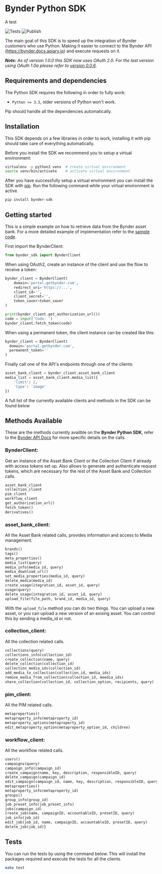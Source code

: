 Bynder Python SDK
=================

A test

![Tests](https://github.com/Bynder/bynder-python-sdk/workflows/Tests/badge.svg)
![Publish](https://github.com/Bynder/bynder-python-sdk/workflows/Publish/badge.svg)

The main goal of this SDK is to speed up the integration of Bynder
customers who use Python. Making it easier to connect to the Bynder API
(<https://bynder.docs.apiary.io>) and execute requests on it.

_**Note:** As of version 1.0.0 this SDK now uses OAuth 2.0. For the last
version using OAuth 1.0a please refer to
[version 0.0.6](https://github.com/Bynder/bynder-python-sdk/tree/0.0.6)_.

Requirements and dependencies
-----------------------------

The Python SDK requires the following in order to fully work:

-   `Python >= 3.5`, older versions of Python won't work.

Pip should handle all the dependencies automatically.

Installation
------------

This SDK depends on a few libraries in order to work, installing it with
pip should take care of everything automatically.

Before you install the SDK we recommend you to setup a virtual
environment:

```bash
virtualenv -p python3 venv  # create virtual environment
source venv/bin/activate    # activate virtual environment
```

After you have successfully setup a virtual environment you can install
the SDK with [pip](https://pip.pypa.io/en/stable/installing/). Run the
following command while your virtual environment is active.

```bash
pip install bynder-sdk
```

Getting started
---------------

This is a simple example on how to retrieve data from the Bynder asset
bank. For a more detailed example of implementation refer to the [sample
code](https://github.com/Bynder/bynder-python-sdk/blob/master/example/app.py).

First import the BynderClient:

```python
from bynder_sdk import BynderClient
```

When using OAuth2, create an instance of the client and use the flow
to receive a token:

```python
bynder_client = BynderClient(
    domain='portal.getbynder.com',
    redirect_uri='https://...',
    client_id='',
    client_secret='',
    token_saver=token_saver
)

print(bynder_client.get_authorization_url())
code = input('Code: ')
bynder_client.fetch_token(code)
```

When using a permanent token, the client instance can be created like this:

```python
bynder_client = BynderClient(
  domain='portal.getbynder.com',
  permanent_token=''
)
```

Finally call one of the API's endpoints through one of the clients:

```python
asset_bank_client = bynder_client.asset_bank_client
media_list = asset_bank_client.media_list({
    'limit': 2,
    'type': 'image'
})
```

A full list of the currently available clients and methods in the SDK
can be found below

Methods Available
-----------------

These are the methods currently availble on the **Bynder Python SDK**,
refer to the [Bynder API Docs](http://docs.bynder.apiary.io/) for more
specific details on the calls.

### BynderClient:

Get an instance of the Asset Bank Client or the Collection Client if
already with access tokens set up. Also allows to generate and
authenticate request tokens, which are necessary for the rest of the
Asset Bank and Collection calls.

```python
asset_bank_client
collection_client
pim_client
workflow_client
get_authorization_url()
fetch_token()
derivatives()
```

### asset\_bank\_client:

All the Asset Bank related calls, provides information and access to
Media management.

```python
brands()
tags()
meta_properties()
media_list(query)
media_info(media_id, query)
media_download_url()
set_media_properties(media_id, query)
delete_media(media_id)
create_usage(itegration_id, asset_id, query)
usage(query)
delete_usage(integration_id, asset_id, query)
upload_file(file_path, brand_id, media_id, query)
```

With the `upload_file` method you can do two things. You can upload a
new asset, or you can upload a new version of an exising asset. You can
control this by sending a media\_id or not.

### collection\_client:

All the collection related calls.

```python
collections(query)
collections_info(collection_id)
create_collection(name, query)
delete_collection(collection_id)
collection_media_ids(collection_id)
add_media_to_collection(collection_id, media_ids)
remove_media_from_collection(collection_id, meedia_ids)
share_collection(collection_id, collection_option, recipients, query)
```

### pim\_client:

All the PIM related calls.

```python
metaproperties()
metaproperty_info(metaproperty_id)
metaproperty_options(metaproperty_id)
edit_metaproperty_option(metaproperty_option_id, children)
```

### workflow\_client:

All the workflow related calls.

```python
users()
campaigns(query)
campaign_info(campaign_id)
create_campaign(name, key, description, responsibleID, query)
delete_campaign(campaign_id)
edit_campaign(campaign_id, name, key, description, responsibleID, query)
metaproperties()
metaproperty_info(metaproperty_id)
groups()
group_info(group_id)
job_preset_info(job_preset_info)
jobs(campaign_id)
create_job(name, campaignID, accountableID, presetID, query)
job_info(job_id)
edit_job(job_id, name, campaignID, accauntableID, presetID, query)
delete_job(job_id)}
```

Tests
-----

You can run the tests by using the command below. This will install the
packages required and execute the tests for all the clients.

```bash
make test
```
